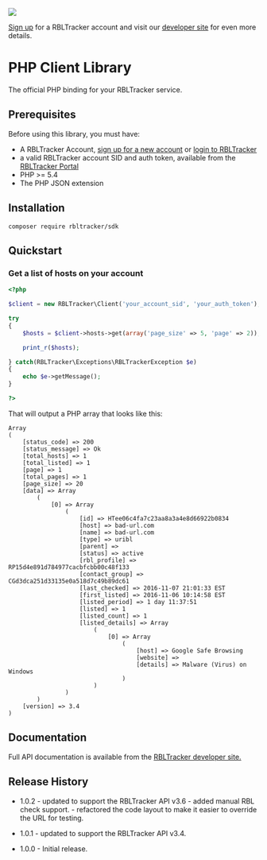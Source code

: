 <a href="https://rbltracker.com" target="_blank"><img src="https://rbltracker.com/portal/static/3.4/images/rbl_logo_front.png"/></a>

[Sign up][rbltracker sign up] for a RBLTracker account and visit our [developer site][rbltracker dev site] for even more details.

# PHP Client Library

The official PHP binding for your RBLTracker service.

## Prerequisites

Before using this library, you must have:

* A RBLTracker Account, [sign up for a new account][rbltracker sign up] or [login to RBLTracker](https://rbltracker.com/portal/login/)
* a valid RBLTracker account SID and auth token, available from the [RBLTracker Portal](https://rbltracker.com/portal/login/)
* PHP >= 5.4
* The PHP JSON extension

## Installation

```
composer require rbltracker/sdk
```

## Quickstart

### Get a list of hosts on your account

```php
<?php

$client = new RBLTracker\Client('your_account_sid', 'your_auth_token');

try
{
    $hosts = $client->hosts->get(array('page_size' => 5, 'page' => 2));

    print_r($hosts);

} catch(RBLTracker\Exceptions\RBLTrackerException $e)
{
    echo $e->getMessage();
}

?>
```

That will output a PHP array that looks like this:

```
Array
(
    [status_code] => 200
    [status_message] => Ok
    [total_hosts] => 1
    [total_listed] => 1
    [page] => 1
    [total_pages] => 1
    [page_size] => 20
    [data] => Array
        (
            [0] => Array
                (
                    [id] => HTee06c4fa7c23aa8a3a4e8d66922b0834
                    [host] => bad-url.com
                    [name] => bad-url.com
                    [type] => uribl
                    [parent] => 
                    [status] => active
                    [rbl_profile] => RP15d4e891d784977cacbfcbb00c48f133
                    [contact_group] => CGd3dca251d33135e0a518d7c49b89dc61
                    [last_checked] => 2016-11-07 21:01:33 EST
                    [first_listed] => 2016-11-06 10:14:58 EST
                    [listed_period] => 1 day 11:37:51
                    [listed] => 1
                    [listed_count] => 1
                    [listed_details] => Array
                        (
                            [0] => Array
                                (
                                    [host] => Google Safe Browsing
                                    [website] => 
                                    [details] => Malware (Virus) on Windows
                                )
                        )
                )
        )
    [version] => 3.4
)
```

## Documentation

Full API documentation is available from the [RBLTracker developer site.][rbltracker dev site]

## Release History

* 1.0.2 - updated to support the RBLTracker API v3.6
        - added manual RBL check support.
        - refactored the code layout to make it easier to override the URL for testing.

* 1.0.1 - updated to support the RBLTracker API v3.4.

* 1.0.0 - Initial release.

[rbltracker sign up]:   https://rbltracker.com/portal/signup/
[rbltracker dev site]:  https://rbltracker.com/docs/api/
